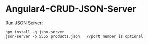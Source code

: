 # Angular4-CRUD-JSON-Server

Run JSON Server:

    npm install -g json-server
    json-server -p 5555 products.json   //port number is optional
    

